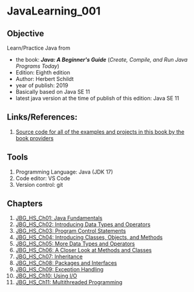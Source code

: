 # JavaLearning_001

## Objective

Learn/Practice Java from
- the book: ***Java: A Beginner's Guide*** (*Create, Compile, and Run Java Programs Today*)
- Edition: Eighth edition
- Author: Herbert Schildt
- year of publish: 2019
- Basically based on Java SE 11
- latest java version at the time of publish of this edition: Java SE 11

## Links/References:
1. [Source code for all of the examples and projects in this book by the book providers](www.oraclepressbooks.com)

## Tools
1. Programming Language: Java (JDK 17)
2. Code editor: VS Code
3. Version control: git

## Chapters
1. [JBG_HS_Ch01: Java Fundamentals](./JBG_HS_Ch01/)
2. [JBG_HS_Ch02: Introducing Data Types and Operators](./JBG_HS_Ch02/)
3. [JBG_HS_Ch03: Program Control Statements](./JBG_HS_Ch03/)
4. [JBG_HS_Ch04: Introducing Classes, Objects, and Methods](./JBG_HS_Ch04/)
5. [JBG_HS_Ch05: More Data Types and Operators](JBG_HS_Ch05)
6. [JBG_HS_Ch06: A Closer Look at Methods and Classes](JBG_HS_Ch06)
7. [JBG_HS_Ch07: Inheritance](JBG_HS_Ch07)
8. [JBG_HS_Ch08: Packages and Interfaces](JBG_HS_Ch08)
9. [JBG_HS_Ch09: Exception Handling](JBG_HS_Ch09)
10. [JBG_HS_Ch10: Using I/O](JBG_HS_Ch10)
11. [JBG_HS_Ch11: Multithreaded Programming](JBG_HS_Ch11/)